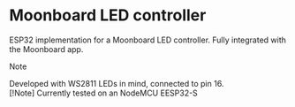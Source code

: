 # Moonboard LED controller

ESP32 implementation for a Moonboard LED controller. Fully integrated with the Moonboard app.

> [!Note]
> Developed with WS2811 LEDs in mind, connected to pin 16. <br>
> [!Note]
> Currently tested on an NodeMCU EESP32-S
